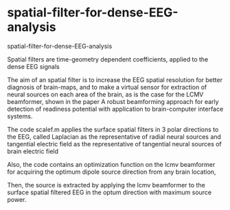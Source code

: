 # spatial-filter-for-dense-EEG-analysis

spatial-filter-for-dense-EEG-analysis

Spatial filters are time-geometry dependent coefficients, applied to the dense EEG signals


The aim of an spatial filter is to increase the EEG spatial resolution for better diagnosis of brain-maps, and to make a virtual sensor for extraction of neural sources on each area of the brain, as is the case for the LCMV beamformer, shown in the paper A robust beamforming approach for early detection of readiness potential with application to brain-computer interface systems.

The code scalef.m applies the surface spatial filters in 3 polar directions to the EEG, called Laplacian as the representative of radial neural sources and tangential electric field as the representative of tangential neural sources of brain electric field

Also, the code contains an optimization function on the lcmv beamformer for acquiring the optimum dipole source direction from any brain location,

Then, the source is extracted by applying the lcmv beamformer to the surface spatial filtered EEG in the optum direction with maximum source power.


